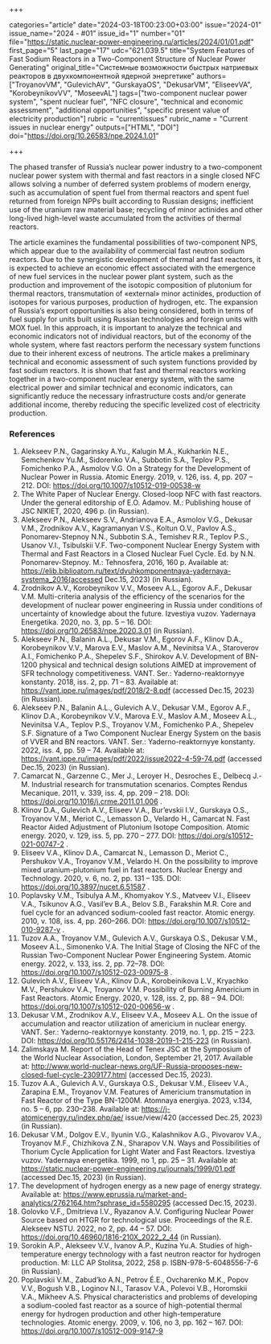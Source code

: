 +++

categories="article"
date="2024-03-18T00:23:00+03:00"
issue="2024-01"
issue_name="2024 - #01"
issue_id="1"
number="01"
file="https://static.nuclear-power-engineering.ru/articles/2024/01/01.pdf"
first_page="5"
last_page="17"
udc="621.039.5"
title="System Features of Fast Sodium Reactors in a Two-Component Structure of Nuclear Power Generating"
original_title="Системные возможности быстрых натриевых реакторов в двухкомпонентной  ядерной энергетике"
authors=["TroyanovVM", "GulevichAV", "GurskayaOS", "DekusarVM", "EliseevVA", "KorobeynikovVV", "MoseevAL"]
tags=["two-component nuclear power system", "spent nuclear fuel", "NFC closure", "technical and economic assessment", "additional opportunities", "specific present value of electricity production"]
rubric = "currentissues"
rubric_name = "Current issues in nuclear energy"
outputs=["HTML", "DOI"]
doi="https://doi.org/10.26583/npe.2024.1.01"

+++

The phased transfer of Russia’s nuclear power industry to a two-component nuclear power system with thermal and fast reactors in a single closed NFC allows solving a number of deferred system problems of modern energy, such as accumulation of spent fuel from thermal reactors and spent fuel returned from foreign NPPs built according to Russian designs; inefficient use of the uranium raw material base; recycling of minor actinides and other long-lived high-level waste accumulated from the activities of thermal reactors. 

The article examines the fundamental possibilities of two-component NPS, which appear due to the availability of commercial fast neutron sodium reactors. Due to the synergistic development of thermal and fast reactors, it is expected to achieve an economic effect associated with the emergence of new fuel services in the nuclear power plant system, such as the production and improvement of the isotopic composition of plutonium for thermal reactors, transmutation of «external» minor actinides, production of isotopes for various purposes, production of hydrogen, etc. The expansion of Russia’s export opportunities is also being considered, both in terms of fuel supply for units built using Russian technologies and foreign units with MOX fuel. In this approach, it is important to analyze the technical and economic indicators not of individual reactors, but of the economy of the whole system, where fast reactors perform the necessary system functions due to their inherent excess of neutrons. The article makes a preliminary technical and economic assessment of such system functions provided by fast sodium reactors. It is shown that fast and thermal reactors working together in a two-component nuclear energy system, with the same electrical power and similar technical and economic indicators, can significantly reduce the necessary infrastructure costs and/or generate additional income, thereby reducing the specific levelized cost of electricity production. 

### References

1. Alekseev P.N., Gagarinsky A.Yu., Kalugin M.A., Kukharkin N.E., Semchenkov Yu.M., Sidorenko V.A., Subbotin S.A., Teplov P.S., Fomichenko P.A., Asmolov V.G. On a Strategy for the Development of Nuclear Power in Russia. Atomic Energy. 2019, v. 126, iss. 4, pp. 207 – 212. DOI: https://doi.org/10.1007/s10512-019-00538-w
2. The White Paper of Nuclear Energy. Closed-loop NFC with fast reactors. Under the general editorship of E.O. Adamov. M.: Publishing house of JSC NIKIET, 2020, 496 p. (in Russian).
3. Alekseev P.N., Alekseev S.V., Andrianova E.A., Asmolov V.G., Dekusar V.M., Zrodnikov A.V., Kagramanyan V.S., Koltun O.V., Pavlov A.S., Ponomarev-Stepnoy N.N., Subbotin S.A., Temishev R.R., Teplov P.S., Usanov V.I., Tsibulskii V.F. Two-component Nuclear Energy System with Thermal and Fast Reactors in a Closed Nuclear Fuel Cycle. Ed. by N.N. Ponomarev-Stepnoy. М.: Tehnosfera, 2016, 160 p. Available at: https://elib.biblioatom.ru/text/dvuhkomponentnaya-yadernaya-systema_2016(accessed Dec.15, 2023) (in Russian).
4. Zrodnikov A.V., Korobeynikov V.V., Moseev A.L., Egorov A.F., Dekusar V.M. Multi-criteria analysis of the efficiency of the scenarios for the development of nuclear power engineering in Russia under conditions of uncertainty of knowledge about the future. Izvestiya vuzov. Yadernaya Energetika. 2020, no. 3, pp. 5 – 16. DOI: https://doi.org/10.26583/npe.2020.3.01 (in Russian).
5. Alekseev P.N., Balanin A.L., Dekusar V.M., Egorov A.F., Klinov D.A., Korobeynikov V.V., Marova E.V., Maslov A.M., Nevinitsa V.A., Staroverov A.I., Fomichenko P.A., Shepelev S.F., Shirokov A.V. Development of BN-1200 physical and technical design solutions AIMED at improvement of SFR technology competitiveness. VANT. Ser.: Yaderno-reaktornyye konstanty. 2018, iss. 2, pp. 71 – 83. Available at: https://vant.ippe.ru/images/pdf/2018/2-8.pdf (accessed Dec.15, 2023) (in Russian).
6. Alekseev P.N., Balanin A.L., Gulevich A.V., Dekusar V.M., Egorov A.F., Klinov D.A., Korobeynikov V.V., Marova E.V., Maslov A.M., Moseev A.L., Nevinitsa V.A., Teplov P.S., Troyanov V.M., Fomichenko P.A., Shepelev S.F. Signature of a Two Component Nuclear Energy System on the basis of VVER and BN reactors. VANT. Ser.: Yaderno-reaktornyye konstanty. 2022, iss. 4, pp. 59 – 74. Available at: https://vant.ippe.ru/images/pdf/2022/issue2022-4-59-74.pdf (accessed Dec.15, 2023) (in Russian).
7. Camarcat N., Garzenne C., Mer J., Leroyer H., Desroches E., Delbecq J.-M. Industrial research for transmutation scenarios. Comptes Rendus Mecanique. 2011, v. 339, iss. 4, pp. 209 – 218. DOI: https://doi.org/10.1016/j.crme.2011.01.006 .
8. Klinov D.A., Gulevich A.V., Eliseev V.A., Bur’evskii I.V., Gurskaya O.S., Troyanov V.M., Meriot C., Lemasson D., Velardo H., Camarcat N. Fast Reactor Aided Adjustment of Plutonium Isotope Composition. Atomic energy. 2020, v. 129, iss. 5, pp. 270 – 277. DOI: https://doi.org/s10512-021-00747-2 .
9. Eliseev V.A., Klinov D.A., Camarcat N., Lemasson D., Meriot C., Pershukov V.A., Troyanov V.M., Velardo H. On the possibility to improve mixed uranium-plutonium fuel in fast reactors. Nuclear Energy and Technology. 2020, v. 6, no. 2, pp. 131 – 135. DOI: https://doi.org/10.3897/nucet.6.51587 .
10. Poplavsky V.M., Tsibulya A.M., Khomyakov Y.S., Matveev V.I., Eliseev V.A., Tsikunov A.G., Vasil’ev B.A., Belov S.B., Farakshin M.R. Core and fuel cycle for an advanced sodium-cooled fast reactor. Atomic energy. 2010, v. 108, iss. 4, pp. 260–266. DOI: https://doi.org/10.1007/s10512-010-9287-y .
11. Tuzov A.A., Troyanov V.M., Gulevich A.V., Gurskaya O.S., Dekusar V.M., Moseev A.L., Simonenko V.A. The Initial Stage of Closing the NFC of the Russian Two-Component Nuclear Power Engineering System. Atomic energy. 2022, v. 133, iss. 2, pp. 72–78. DOI: https://doi.org/10.1007/s10512-023-00975-8 .
12. Gulevich A.V., Eliseev V.A., Klinov D.A., Korobeinikova L.V., Kryachko M.V., Pershukov V.A., Troyanov V.M. Possibility of Burning Americium in Fast Reactors. Atomic Energy. 2020, v. 128, iss. 2, pp. 88 – 94. DOI: https://doi.org/10.1007/s10512-020-00656-w .
13. Dekusar V.M., Zrodnikov A.V., Eliseev V.A., Moseev A.L. On the issue of accumulation and reactor utilization of americium in nuclear energy. VANT. Ser.: Yaderno-reaktornyye konstanty. 2019, no. 1, pp. 215 – 223. DOI: https://doi.org/10.55176/2414-1038-2019-1-215-223 (in Russian).
14. Zalimskaya M. Report of the Head of Tenex JSC at the Symposium of the World Nuclear Association, London, September 21, 2017. Available at: http://www.world-nuclear-news.org/UF-Russia-proposes-new-closed-fuel-cycle-2309177.html (accessed Dec.15, 2023).
15. Tuzov A.A., Gulevich A.V., Gurskaya O.S., Dekusar V.M., Eliseev V.A., Zarapina E.M., Troyanov V.M. Features of Americium transmutation in Fast Reactor of the Type BN-1200M. Atomnaya energiya. 2023, v.134, no. 5 – 6, pp. 230–238. Available at: https://j-atomicenergy.ru/index.php/ae/ issue/view/420 (accessed Dec.25, 2023) (in Russian).
16. Dekusar V.M., Dolgov E.V., Ilyunin V.G., Kalashnikov A.G., Pivovarov V.A., Troyanov M.F., Chizhikova Z.N., Sharapov V.N. Ways and Possibilities of Thorium Cycle Application for Light Water and Fast Reactors. Izvestiya vuzov. Yadernaya energetika. 1999, no 1, pp. 25 – 31. Available at: https://static.nuclear-power-engineering.ru/journals/1999/01.pdf (accessed Dec.15, 2023) (in Russian).
17. The development of hydrogen energy as a new page of energy strategy. Available at: https://www.eprussia.ru/market-and-analytics/2762164.htm?sphrase_id=5580295 (accessed Dec.15, 2023).
18. Golovko V.F., Dmitrieva I.V., Ryazanov A.V. Configuring Nuclear Power Source based on HTGR for technological use. Proceedings of the R.E. Alekseev NSTU. 2022, no 2, pp. 44 – 57. DOI: https://doi.org/10.46960/1816-210X_2022_2_44 (in Russian).
19. Sorokin A.P., Alekseev V.V., Ivanov A.P., Kuzina Yu.A. Studies of high-temperature energy technology with a fast neutron reactor for hydrogen production. M: LLC AP Stolitsa, 2022, 258 p. ISBN-978-5-6048556-7-6 (in Russian).
20. Poplavskii V.M., Zabud’ko A.N., Petrov É.E., Ovcharenko M.K., Popov V.V., Bogush V.B., Loginov N.I., Tarasov V.A., Polevoi V.B., Horomskii V.A., Mikheev A.S. Physical characteristics and problems of developing a sodium-cooled fast reactor as a source of high-potential thermal energy for hydrogen production and other high-temperature technologies. Atomic energy. 2009, v. 106, no 3, pp. 162 – 167. DOI: https://doi.org/10.1007/s10512-009-9147-9